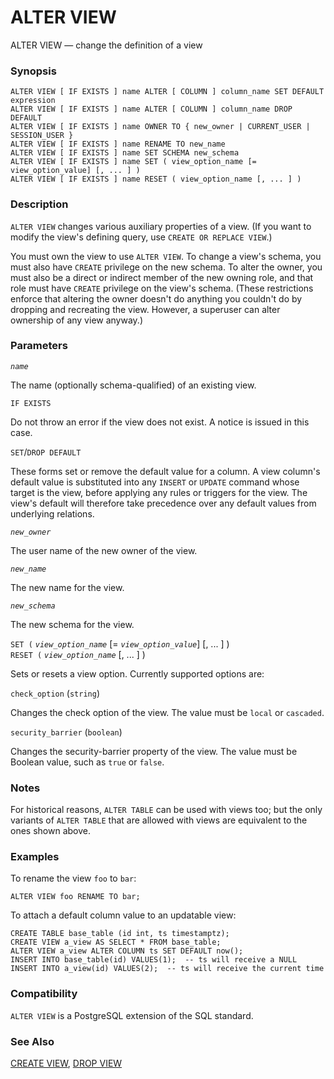 # ALTER VIEW

ALTER VIEW — change the definition of a view

### Synopsis

```text
ALTER VIEW [ IF EXISTS ] name ALTER [ COLUMN ] column_name SET DEFAULT expression
ALTER VIEW [ IF EXISTS ] name ALTER [ COLUMN ] column_name DROP DEFAULT
ALTER VIEW [ IF EXISTS ] name OWNER TO { new_owner | CURRENT_USER | SESSION_USER }
ALTER VIEW [ IF EXISTS ] name RENAME TO new_name
ALTER VIEW [ IF EXISTS ] name SET SCHEMA new_schema
ALTER VIEW [ IF EXISTS ] name SET ( view_option_name [= view_option_value] [, ... ] )
ALTER VIEW [ IF EXISTS ] name RESET ( view_option_name [, ... ] )
```

### Description

`ALTER VIEW` changes various auxiliary properties of a view. \(If you want to modify the view's defining query, use `CREATE OR REPLACE VIEW`.\)

You must own the view to use `ALTER VIEW`. To change a view's schema, you must also have `CREATE` privilege on the new schema. To alter the owner, you must also be a direct or indirect member of the new owning role, and that role must have `CREATE` privilege on the view's schema. \(These restrictions enforce that altering the owner doesn't do anything you couldn't do by dropping and recreating the view. However, a superuser can alter ownership of any view anyway.\)

### Parameters

_`name`_

The name \(optionally schema-qualified\) of an existing view.

`IF EXISTS`

Do not throw an error if the view does not exist. A notice is issued in this case.

`SET`/`DROP DEFAULT`

These forms set or remove the default value for a column. A view column's default value is substituted into any `INSERT` or `UPDATE` command whose target is the view, before applying any rules or triggers for the view. The view's default will therefore take precedence over any default values from underlying relations.

_`new_owner`_

The user name of the new owner of the view.

_`new_name`_

The new name for the view.

_`new_schema`_

The new schema for the view.

`SET (` _`view_option_name`_ \[= _`view_option_value`_\] \[, ... \] \)  
`RESET (` _`view_option_name`_ \[, ... \] \)

Sets or resets a view option. Currently supported options are:

`check_option` \(`string`\)

Changes the check option of the view. The value must be `local` or `cascaded`.

`security_barrier` \(`boolean`\)

Changes the security-barrier property of the view. The value must be Boolean value, such as `true` or `false`.

### Notes

For historical reasons, `ALTER TABLE` can be used with views too; but the only variants of `ALTER TABLE` that are allowed with views are equivalent to the ones shown above.

### Examples

To rename the view `foo` to `bar`:

```text
ALTER VIEW foo RENAME TO bar;
```

To attach a default column value to an updatable view:

```text
CREATE TABLE base_table (id int, ts timestamptz);
CREATE VIEW a_view AS SELECT * FROM base_table;
ALTER VIEW a_view ALTER COLUMN ts SET DEFAULT now();
INSERT INTO base_table(id) VALUES(1);  -- ts will receive a NULL
INSERT INTO a_view(id) VALUES(2);  -- ts will receive the current time
```

### Compatibility

`ALTER VIEW` is a PostgreSQL extension of the SQL standard.

### See Also

[CREATE VIEW](create-view.md), [DROP VIEW](drop-view.md)

